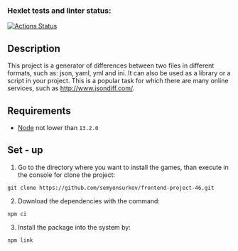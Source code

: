 ### Hexlet tests and linter status:
[![Actions Status](https://github.com/semyonsurkov/frontend-project-46/workflows/hexlet-check/badge.svg)](https://github.com/semyonsurkov/frontend-project-46/actions)

## Description 
This project is a generator of differences between two files in different formats, such as: json, yaml, yml and ini. It can also be used as a library or a script in your project. This is a popular task for which there are many online services, such as http://www.jsondiff.com/.


## Requirements
- [Node](https://nodejs.org/en/) not lower than ```13.2.0```

## Set - up
1. Go to the directory where you want to install the games, than execute in the console for сlone the project:
```
git clone https://github.com/semyonsurkov/frontend-project-46.git
```
2. Download the dependencies with the command:
```
npm ci
```
3. Install the package into the system by:
```
npm link
```

